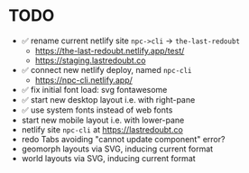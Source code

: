 # TODO

- ✅ rename current netlify site `npc->cli` -> `the-last-redoubt`
  - https://the-last-redoubt.netlify.app/test/
  - https://staging.lastredoubt.co
- ✅ connect new netlify deploy, named `npc-cli`
  - https://npc-cli.netlify.app/
- ✅ fix initial font load: svg fontawesome
- ✅ start new desktop layout i.e. with right-pane
- ✅ use system fonts instead of web fonts
- start new mobile layout i.e. with lower-pane
- netlify site `npc-cli` at https://lastredoubt.co
- redo Tabs avoiding "cannot update component" error?
- geomorph layouts via SVG, inducing current format
- world layouts via SVG, inducing current format
